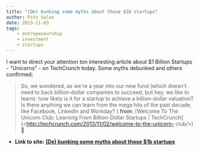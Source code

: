```yaml
---
title: "(De) bunking some myths about those $1b startups"
author: Pito Salas
date: 2013-11-03
tags:
    - entrepeneurship
    - investment
    - startups
---
```




I want to direct your attention ton interesting article about $1 Billion
Startups - "Unicorns" - on TechCrunch today. Some myths debunked and others
confirmed:

> So, we wondered, as we're a year into our new fund (which doesn't need to
> back billion-dollar companies to succeed, but hey, we like to learn): how
> likely is it for a startup to achieve a billion-dollar valuation? Is there
> anything we can learn from the mega hits of the past decade, like Facebook,
> LinkedIn and Workday? ( **from:** [Welcome To The Unicorn Club: Learning
> From Billion-Dollar Startups |
> TechCrunch](<http://techcrunch.com/2013/11/02/welcome-to-the-unicorn-
> club/>)🙂




* **Link to site:** **[(De) bunking some myths about those $1b startups](None)**
